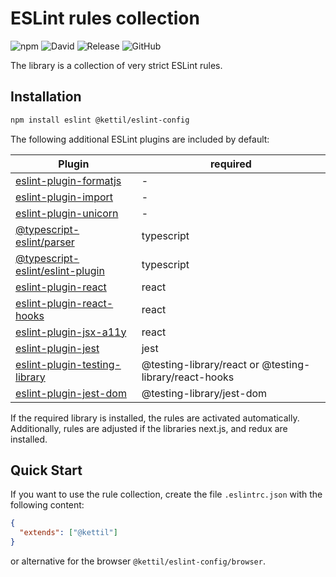 # ESLint rules collection

![npm](https://img.shields.io/npm/v/@kettil/eslint-config)
![David](https://img.shields.io/david/kettil/eslint-config)
![Release](https://github.com/kettil/eslint-config/workflows/Release/badge.svg)
![GitHub](https://img.shields.io/github/license/kettil/eslint-config)

The library is a collection of very strict ESLint rules.

## Installation

```bash
npm install eslint @kettil/eslint-config
```

The following additional ESLint plugins are included by default:

| Plugin                                                                                             | required                                               |
| -------------------------------------------------------------------------------------------------- | ------------------------------------------------------ |
| [eslint-plugin-formatjs](https://www.npmjs.com/package/eslint-plugin-formatjs)                     | -                                                      |
| [eslint-plugin-import](https://www.npmjs.com/package/eslint-plugin-import)                         | -                                                      |
| [eslint-plugin-unicorn](https://www.npmjs.com/package/eslint-plugin-unicorn)                       | -                                                      |
| [@typescript-eslint/parser](https://www.npmjs.com/package/@typescript-eslint/parser)               | typescript                                             |
| [@typescript-eslint/eslint-plugin](https://www.npmjs.com/package/@typescript-eslint/eslint-plugin) | typescript                                             |
| [eslint-plugin-react](https://www.npmjs.com/package/eslint-plugin-react)                           | react                                                  |
| [eslint-plugin-react-hooks](https://www.npmjs.com/package/eslint-plugin-react-hooks)               | react                                                  |
| [eslint-plugin-jsx-a11y](https://www.npmjs.com/package/eslint-plugin-jsx-a11y)                     | react                                                  |
| [eslint-plugin-jest](https://www.npmjs.com/package/eslint-plugin-jest)                             | jest                                                   |
| [eslint-plugin-testing-library](https://www.npmjs.com/package/eslint-plugin-testing-library)       | @testing-library/react or @testing-library/react-hooks |
| [eslint-plugin-jest-dom](https://www.npmjs.com/package/eslint-plugin-jest-dom)                     | @testing-library/jest-dom                              |

If the required library is installed, the rules are activated automatically.
Additionally, rules are adjusted if the libraries next.js, and redux are installed.

## Quick Start

If you want to use the rule collection, create the file `.eslintrc.json` with the following content:

```json
{
  "extends": ["@kettil"]
}
```

or alternative for the browser `@kettil/eslint-config/browser`.
